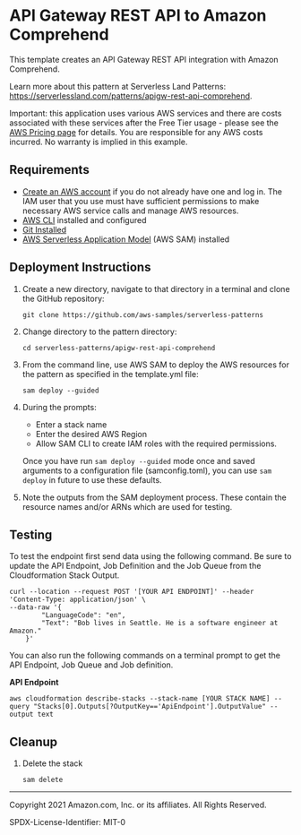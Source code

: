 # API Gateway REST API to Amazon Comprehend

This template creates an API Gateway REST API integration with Amazon Comprehend.

Learn more about this pattern at Serverless Land Patterns: https://serverlessland.com/patterns/apigw-rest-api-comprehend.


Important: this application uses various AWS services and there are costs associated with these services after the Free Tier usage - please see the [AWS Pricing page](https://aws.amazon.com/pricing/) for details. You are responsible for any AWS costs incurred. No warranty is implied in this example.

## Requirements

* [Create an AWS account](https://portal.aws.amazon.com/gp/aws/developer/registration/index.html) if you do not already have one and log in. The IAM user that you use must have sufficient permissions to make necessary AWS service calls and manage AWS resources.
* [AWS CLI](https://docs.aws.amazon.com/cli/latest/userguide/install-cliv2.html) installed and configured
* [Git Installed](https://git-scm.com/book/en/v2/Getting-Started-Installing-Git)
* [AWS Serverless Application Model](https://docs.aws.amazon.com/serverless-application-model/latest/developerguide/serverless-sam-cli-install.html) (AWS SAM) installed

## Deployment Instructions

1. Create a new directory, navigate to that directory in a terminal and clone the GitHub repository:
    ``` 
    git clone https://github.com/aws-samples/serverless-patterns
    ```
1. Change directory to the pattern directory:
    ```
    cd serverless-patterns/apigw-rest-api-comprehend
    ```
1. From the command line, use AWS SAM to deploy the AWS resources for the pattern as specified in the template.yml file:
    ```
    sam deploy --guided
    ```
1. During the prompts:
    * Enter a stack name
    * Enter the desired AWS Region
    * Allow SAM CLI to create IAM roles with the required permissions.

    Once you have run `sam deploy --guided` mode once and saved arguments to a configuration file (samconfig.toml), you can use `sam deploy` in future to use these defaults.

1. Note the outputs from the SAM deployment process. These contain the resource names and/or ARNs which are used for testing.

## Testing

To test the endpoint first send data using the following command. Be sure to update the API Endpoint, Job Definition and the Job Queue from the Cloudformation Stack Output.

```
curl --location --request POST '[YOUR API ENDPOINT]' --header 'Content-Type: application/json' \
--data-raw '{
        "LanguageCode": "en",
        "Text": "Bob lives in Seattle. He is a software engineer at Amazon."
    }'
```

You can also run the following commands on a terminal prompt to get the API Endpoint, Job Queue and Job definition.

**API Endpoint**
```
aws cloudformation describe-stacks --stack-name [YOUR STACK NAME] --query "Stacks[0].Outputs[?OutputKey=='ApiEndpoint'].OutputValue" --output text
```

## Cleanup
 
1. Delete the stack
    ```
    sam delete
    ```
----
Copyright 2021 Amazon.com, Inc. or its affiliates. All Rights Reserved.

SPDX-License-Identifier: MIT-0